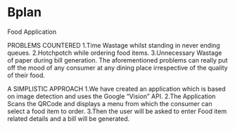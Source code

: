 # Bplan
Food Application

PROBLEMS COUNTERED
1.Time Wastage whilst standing in never ending queues.
2.Hotchpotch while ordering food items.
3.Unnecessary Wastage of paper during bill generation.
The aforementioned problems can really put off the mood of any consumer at any dining place irrespective of the quality of their food.     

A SIMPLISTIC APPROACH 
1.We have created an application which is based on image detection and uses the Google “Vision” API.
2.The Application Scans the QRCode and displays a menu from which the consumer can select a food item to order.
3.Then the user will be asked to enter Food item related details and a bill will be generated.
